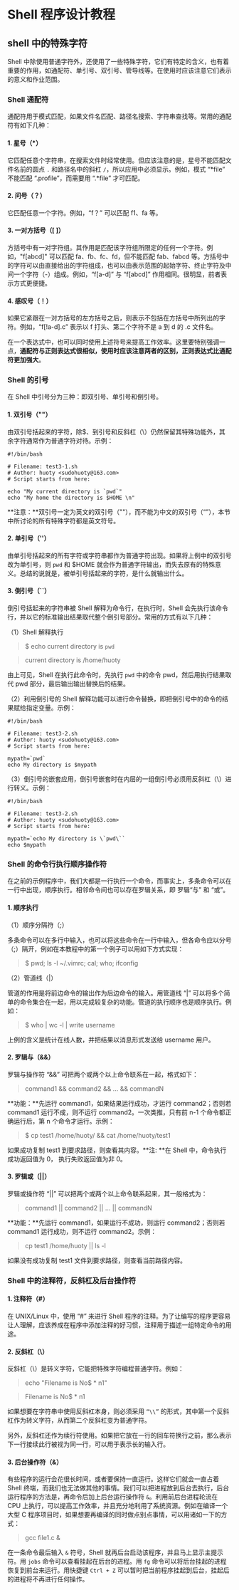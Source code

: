 Shell 程序设计教程
==================

## shell 中的特殊字符

Shell 中除使用普通字符外，还使用了一些特殊字符，它们有特定的含义，也有着重要的作用，如通配符、单引号、双引号、管导线等。在使用时应该注意它们表示的意义和作业范围。

### Shell 通配符

通配符用于模式匹配，如果文件名匹配、路径名搜索、字符串查找等。常用的通配符有如下几种：

#### 1. 星号（*）

它匹配任意个字符串，在搜索文件时经常使用。但应该注意的是，星号不能匹配文件名前的圆点 `.` 和路径名中的斜杠 `/`，所以应用中必须显示。例如，模式 “*file” 不能匹配 “.profile”，而需要用 “.*file” 才可匹配。

#### 2. 问号（？）

它匹配任意一个字符。例如，“f？” 可以匹配 f1、fa 等。

#### 3. 一对方括号（[ ]）

方括号中有一对字符组。其作用是匹配该字符组所限定的任何一个字符。例如，"f[abcd]" 可以匹配 fa、fb、fc、fd，但不能匹配 fab、fabcd 等。方括号中的字符可以由直接给出的字符组成，也可以由表示范围的起始字符、终止字符及中间一个字符（-）组成。例如，“f[a-d]” 与 “f[abcd]” 作用相同。很明显，前者表示方式更便捷。

#### 4. 感叹号（！）

如果它紧跟在一对方括号的左方括号之后，则表示不包括在方括号中所列出的字符。例如，“f[!a-d].c” 表示以 f 打头、第二个字符不是 a 到 d 的 .c 文件名。

在一个表达式中，也可以同时使用上述符号来提高工作效率。这里要特别强调一点，**通配符与正则表达式很相似，使用时应该注意两者的区别，正则表达式比通配符更加强大**。

### Shell 的引号

在 Shell 中引号分为三种：即双引号、单引号和倒引号。

#### 1. 双引号（""）

由双引号括起来的字符，除$、到引号和反斜杠（\）仍然保留其特殊功能外，其余字符通常作为普通字符对待。示例：

```
#!/bin/bash

# Filename: test3-1.sh
# Author: huoty <sudohuoty@163.com>
# Script starts from here:

echo "My current directory is `pwd`"
echo "My home the directory is $HOME \n"
```

**注意：**双引号一定为英文的双引号（""），而不能为中文的双引号（“”），本节中所讨论的所有特殊字符都是英文符号。


#### 2. 单引号（''）

由单引号括起来的所有字符或字符串都作为普通字符出现。如果将上例中的双引号改为单引号，则 `pwd` 和 $HOME 就会作为普通字符输出，而失去原有的特殊意义。总结的说就是，被单引号括起来的字符，是什么就输出什么。

#### 3. 倒引号（``）

倒引号括起来的字符串被 Shell 解释为命令行，在执行时，Shell 会先执行该命令行，并以它的标准输出结果取代整个倒引号部分。常用的方式有以下几种：

（1）Shell 解释执行

> $ echo current directory is `pwd`

> current directory is /home/huoty

由上可见，Shell 在执行此命令时，先执行 `pwd` 中的命令 pwd，然后用执行结果取代 pwd 部分，最后输出输出替换后的结果。

（2）利用倒引号的 Shell 解释功能可以进行命令替换，即把倒引号中的命令的结果赋给指定变量。示例：

```
#!/bin/bash

# Filename: test3-2.sh
# Author: huoty <sudohuoty@163.com>
# Script starts from here:

mypath=`pwd`
echo My directory is $mypath
```

（3）倒引号的嵌套应用，倒引号嵌套时在内层的一组倒引号必须用反斜杠（\）进行转义。示例：

```
#!/bin/bash

# Filename: test3-2.sh
# Author: huoty <sudohuoty@163.com>
# Script starts from here:

mypath=`echo My directory is \`pwd\``
echo $mypath
```

### Shell 的命令行执行顺序操作符

在之前的示例程序中，我们大都是一行执行一个命令，而事实上，多条命令可以在一行中出现，顺序执行。相邻命令间也可以存在罗辑关系，即 罗辑“与” 和 “或”。

#### 1. 顺序执行

（1）顺序分隔符（;）

多条命令可以在多行中输入，也可以将这些命令在一行中输入，但各命令应以分号（;）隔开，例如在本教程中的第一个例子可以用如下方式实现：

> $ pwd; ls -l ~/.vimrc; cal; who; ifconfig

（2）管道线（|）

管道的作用是将前边命令的输出作为后边命令的输入。用管道线 “|” 可以将多个简单的命令集合在一起，用以完成较复杂的功能。管道的执行顺序也是顺序执行。例如：

> $ who | wc -l | write username

上例的含义是统计在线人数，并把结果以消息形式发送给 username 用户。

#### 2. 罗辑与（&&）

罗辑与操作符 “&&” 可把两个或两个以上命令联系在一起，格式如下：

> command1 && command2 && ... && commandN

**功能：**先运行 command1，如果结果运行成功，才运行 command2；否则若 command1 运行不成，则不运行 command2。一次类推，只有前 n-1 个命令都正确运行后，第 n 个命令才运行。示例：

> $ cp test1 /home/huoty/ && cat /home/huoty/test1

如果成功复制 test1 到要求路径，则查看其内容。**注: **在 Shell 中，命令执行成功返回值为 0， 执行失败返回值为非 0。

#### 3. 罗辑或（||）

罗辑或操作符 “||” 可以把两个或两个以上命令联系起来，其一般格式为：

> command1 || command2 || ... || commandN

**功能：**先运行 command1，如果运行不成功，则运行 command2；否则若 command1 运行成功，则不运行 command2。示例：

> cp test1 /home/huoty || ls -l

如果没有成功复制 test1 文件到要求路径，则查看当前路径内容。


### Shell 中的注释符，反斜杠及后台操作符

#### 1. 注释符（#）
在 UNIX/Linux 中，使用 “#” 来进行 Shell 程序的注释。为了让编写的程序更容易让人理解，应该养成在程序中添加注释的好习惯，注释用于描述一组特定命令的用途。

#### 2. 反斜杠（\）
反斜杠（\）是转义字符，它能把特殊字符编程普通字符。例如：

> echo "Filename is No\$ * n1"

> Filename is No$ * n1

如果想要在字符串中使用反斜杠本身，则必须采用 `“\\”` 的形式，其中第一个反斜杠作为转义字符，从而第二个反斜杠变为普通字符。

另外，反斜杠还作为续行符使用。如果把它放在一行的回车符换行之前，那么表示下一行接续此行被视为同一行，可以用于表示长的输入行。

#### 3. 后台操作符（&）
有些程序的运行会花很长时间，或者要保持一直运行。这样它们就会一直占着 Shell 终端，而我们也无法做其他的事情。我们可以把进程放到后台去执行，后台运行程序的方法是，再命令后加上后台运行操作符 `&`。利用前后台进程轮流在 CPU 上执行，可以提高工作效率，并且充分地利用了系统资源。例如在编译一个大型 C 程序项目时，如果想要再编译的同时做点别点事情，可以用诸如一下的方式：

> gcc file1.c &

在一条命令最后输入 `&` 符号，Shell 就再后台启动该程序，并且马上显示主提示符。用 `jobs` 命令可以查看挂起在后台的进程。用 `fg` 命令可以将后台挂起的进程恢复到前台来运行。用快捷键 `Ctrl + Z` 可以暂时把当前程序挂起到后台，挂起后的进程将不再进行任何操作。
